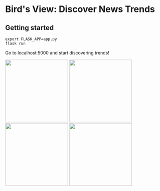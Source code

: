 # Bird's View: Discover News Trends

## Getting started

```shell
export FLASK_APP=app.py
flask run
```

Go to localhost:5000 and start discovering trends!


<div><img width=200 src=https://image.ibb.co/nfdnb5/Screenshot_from_2017_09_17_08_48_05.png> <img width=200 src=https://image.ibb.co/bReM3k/Screenshot_from_2017_09_17_08_50_37.png> <img width=200 src=https://image.ibb.co/dwUtG5/Screenshot_from_2017_09_17_08_47_44.png> <img width=200 src=https://image.ibb.co/mN2DG5/Screenshot_from_2017_09_17_08_47_12.png></div>

